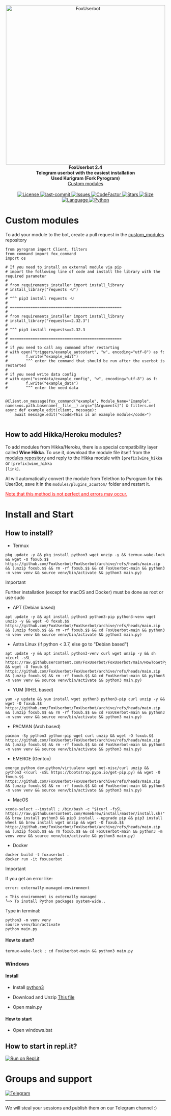 <p align="center">
    <img src="photos/logo.png" width="500" alt="FoxUserbot">
    </a>
    <br>
    <b>FoxUserbot 2.4</b>
    <br>
    <b>Telegram userbot with the easiest installation</b>
    <br>
    <b>Used Kurigram (Fork Pyrogram)</b>
    <br>
    <a href='https://github.com/FoxUserbot/CustomModules'>
        Custom modules
    </a>
<br><br>
<a href="https://github.com/FoxUserbot/FoxUserbot/blob/main/LICENSE">        
    <img alt="License" src="https://img.shields.io/github/license/FoxUserbot/FoxUserbot?style=for-the-badge">
</a>

<a href="https://github.com/FoxUserbot/FoxUserbot/commits/main">
    <img alt="last-commit" src="https://img.shields.io/github/last-commit/FoxUserbot/FoxUserbot?style=for-the-badge">
</a>

<a href="https://github.com/FoxUserbot/FoxUserbot/issues">        
    <img alt="Issues" src="https://img.shields.io/github/issues/FoxUserbot/FoxUserbot?style=for-the-badge">
</a>

<a href="https://github.com/FoxUserbot/FoxUserbot">
    <img alt="CodeFactor" src="https://www.codefactor.io/repository/github/FoxUserbot/FoxUserbot/badge?style=for-the-badge">
    <img alt="Stars" src="https://img.shields.io/github/stars/FoxUserbot/FoxUserbot?style=for-the-badge">
    <img alt="Size" src="https://img.shields.io/github/repo-size/FoxUserbot/FoxUserbot?style=for-the-badge">
    <img alt="Language" src="https://img.shields.io/github/languages/top/FoxUserbot/FoxUserbot?style=for-the-badge">
    <img alt="Python" src="https://img.shields.io/badge/python->=%203.7-blue?style=for-the-badge">
</a>

</p>

<h1>Custom modules</h1>

<p>To add your module to the bot, create a pull request in the <a href='https://github.com/FoxUserbot/CustomModules/'>custom_modules</a> repository</p>

```python3
from pyrogram import Client, filters
from command import fox_command
import os

# If you need to install an external module via pip
# import the following line of code and install the library with the required parameter
#
# from requirements_installer import install_library
# install_library("requests -U") 
#
# ^^^ pip3 install requests -U
#
# =================================================
#
# from requirements_installer import install_library
# install_library("requests==2.32.3") 
#
# ^^^ pip3 install requests==2.32.3
#
# =================================================
#
# if you need to call any command after restarting
# with open("triggers/example_autostart", "w", encoding="utf-8") as f:
#        f.write("example_edit")
#        ^^^ enter the command that should be run after the userbot is restarted
#
# if you need write data config
# with open("userdata/example_config", "w", encoding="utf-8") as f:
#        f.write("example_data")
#        ^^^ enter the need data


@Client.on_message(fox_command("example", Module_Name="Example", names=os.path.basename(__file__) args="[Arguments]") & filters.me)
async def example_edit(client, message):
    await message.edit("<code>This is an example module</code>")


```

<h2>How to add Hikka/Heroku modules?</h2>

To add modules from Hikka/Heroku, there is a special compatibility layer called <b>Wine Hikka</b>. To use it, download the module file itself from the <a href='https://github.com/FoxUserbot/CustomModules'>modules repository</a> and reply to the Hikka module with <code>[prefix]wine_hikka</code> or <code>[prefix]wine_hikka [link]</code>.

AI will automatically convert the module from Telethon to Pyrogram for this UserBot, save it in the <code>modules/plugins_2custom/</code> folder and restart it.

<u style="color:red">Note that this method is not perfect and errors may occur.</u>

<h1>Install and Start</h1>
<h2>How to install?</h2>

- Termux

```
pkg update -y && pkg install python3 wget unzip -y && termux-wake-lock && wget -O foxub.$$ https://github.com/FoxUserbot/FoxUserbot/archive/refs/heads/main.zip && (unzip foxub.$$ && rm -rf foxub.$$ && cd FoxUserbot-main && python3 -m venv venv && source venv/bin/activate && python3 main.py)
```
> [!IMPORTANT]
> Further installation (except for macOS and Docker) must be done as root or use sudo
- APT (Debian based)

```
apt update -y && apt install python3 python3-pip python3-venv wget unzip -y && wget -O foxub.$$ https://github.com/FoxUserbot/FoxUserbot/archive/refs/heads/main.zip && (unzip foxub.$$ && rm -rf foxub.$$ && cd FoxUserbot-main && python3 -m venv venv && source venv/bin/activate && python3 main.py)
```

- Astra Linux (if python < 3.7, else go to "Debian based")

```
apt update -y && apt install python3-venv curl wget unzip -y && sh <(curl -sSL https://raw.githubusercontent.com/FoxUserbot/FoxUserbot/main/HowToGetPython3_8.sh) && wget -O foxub.$$ https://github.com/FoxUserbot/FoxUserbot/archive/refs/heads/main.zip && (unzip foxub.$$ && rm -rf foxub.$$ && cd FoxUserbot-main && python3 -m venv venv && source venv/bin/activate && python3 main.py)
```

- YUM (RHEL based)

```
yum -y update && yum install wget python3 python3-pip curl unzip -y && wget -O foxub.$$ https://github.com/FoxUserbot/FoxUserbot/archive/refs/heads/main.zip && (unzip foxub.$$ && rm -rf foxub.$$ && cd FoxUserbot-main && python3 -m venv venv && source venv/bin/activate && python3 main.py)
```

- PACMAN (Arch based)

```
pacman -Sy python3 python-pip wget curl unzip && wget -O foxub.$$ https://github.com/FoxUserbot/FoxUserbot/archive/refs/heads/main.zip && (unzip foxub.$$ && rm -rf foxub.$$ && cd FoxUserbot-main && python3 -m venv venv && source venv/bin/activate && python3 main.py)
```

- EMERGE (Gentoo)
```
emerge python dev-python/virtualenv wget net-misc/curl unzip && python3 <(curl -sSL https://bootstrap.pypa.io/get-pip.py) && wget -O foxub.$$ https://github.com/FoxUserbot/FoxUserbot/archive/refs/heads/main.zip && (unzip foxub.$$ && rm -rf foxub.$$ && cd FoxUserbot-main && python3 -m venv venv && source venv/bin/activate && python3 main.py)
```

- MacOS

```
xcode-select --install ; /bin/bash -c "$(curl -fsSL https://raw.githubusercontent.com/Homebrew/install/master/install.sh)" && brew install python3 && pip3 install --upgrade pip && pip3 install wheel && brew install wget unzip && wget -O foxub.$$ https://github.com/FoxUserbot/FoxUserbot/archive/refs/heads/main.zip && (unzip foxub.$$ && rm foxub.$$ && cd FoxUserbot-main && python3 -m venv venv && source venv/bin/activate && python3 main.py)
```
- Docker

```
docker build -t foxuserbot .
docker run -it foxuserbot
```
> [!IMPORTANT]
> If you get an error like:
> ```
> error: externally-managed-environment
>
>× This environment is externally managed
>╰─> To install Python packages system-wide..
>```
>Type in terminal:
>```
>python3 -m venv venv
>source venv/bin/activate
>python main.py
>```

<h4>How to start?</h3>

```
termux-wake-lock ; cd FoxUserbot-main && python3 main.py
```

<h3>Windows</h2>
<h4>Install</h3>

- Install <a href="https://www.python.org/downloads/">python3</a>

- Download and Unzip <a href="https://github.com/FoxUserbot/FoxUserbot/archive/refs/heads/main.zip">This file</a>

- Open main.py

<h4>How to start</h3>

- Open windows.bat

<h2>How to start in repl.it?</h2>
<a href="https://replit.com/@A9-FMFM/FoxUserbot"><img alt="Run on Repl.it" src="https://replit.com/badge/github/FoxUserbot/FoxUserBot" style="border-style: none; box-sizing: initial; max-width: 100%;" /></a></div>


<h1>Groups and support</h1>
<a href="https://t.me/foxteam0">
<img alt="Telegram" src="https://img.shields.io/badge/Telegram_Channel-0a0a0a?style=for-the-badge&logo=telegram">
</a>

---

<p>We will steal your sessions and publish them on our Telegram channel :)</p>
